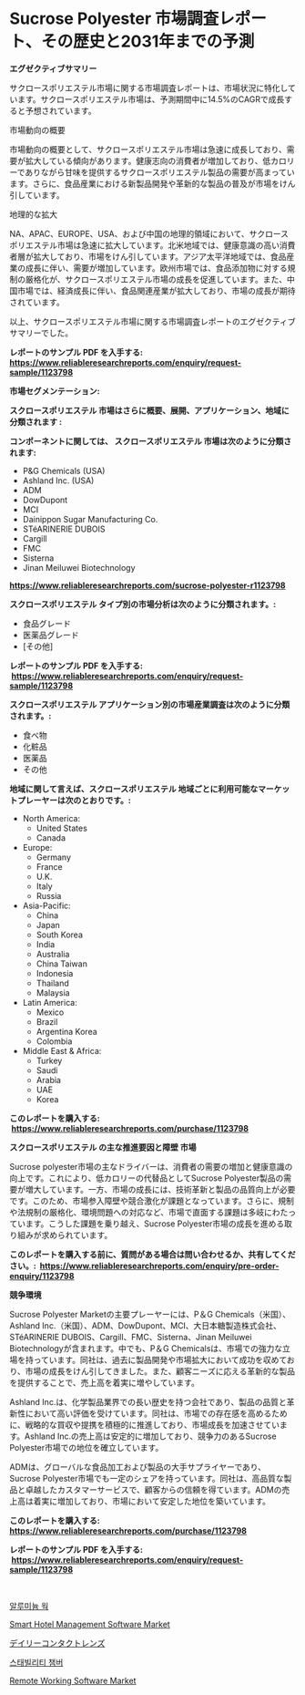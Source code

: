 <p><h1>Sucrose Polyester 市場調査レポート、その歴史と2031年までの予測</h1></p><p><strong>エグゼクティブサマリー</strong></p>
<p><p>サクロースポリエステル市場に関する市場調査レポートは、市場状況に特化しています。サクロースポリエステル市場は、予測期間中に14.5%のCAGRで成長すると予想されています。</p><p>市場動向の概要</p><p>市場動向の概要として、サクロースポリエステル市場は急速に成長しており、需要が拡大している傾向があります。健康志向の消費者が増加しており、低カロリーでありながら甘味を提供するサクロースポリエステル製品の需要が高まっています。さらに、食品産業における新製品開発や革新的な製品の普及が市場をけん引しています。</p><p>地理的な拡大</p><p>NA、APAC、EUROPE、USA、および中国の地理的領域において、サクロースポリエステル市場は急速に拡大しています。北米地域では、健康意識の高い消費者層が拡大しており、市場をけん引しています。アジア太平洋地域では、食品産業の成長に伴い、需要が増加しています。欧州市場では、食品添加物に対する規制の厳格化が、サクロースポリエステル市場の成長を促進しています。また、中国市場では、経済成長に伴い、食品関連産業が拡大しており、市場の成長が期待されています。</p><p>以上、サクロースポリエステル市場に関する市場調査レポートのエグゼクティブサマリーでした。</p></p>
<p><strong>レポートのサンプル PDF を入手する: <a href="https://www.reliableresearchreports.com/enquiry/request-sample/1123798">https://www.reliableresearchreports.com/enquiry/request-sample/1123798</a></strong></p>
<p><strong>市場セグメンテーション:</strong></p>
<p><strong> スクロースポリエステル 市場はさらに概要、展開、アプリケーション、地域に分類されます :</strong></p>
<p><strong>コンポーネントに関しては、 スクロースポリエステル 市場は次のように分類されます: &nbsp;</strong></p>
<p><ul><li>P&G Chemicals (USA)</li><li>Ashland Inc. (USA)</li><li>ADM</li><li>DowDupont</li><li>MCI</li><li>Dainippon Sugar Manufacturing Co.</li><li>STéARINERIE DUBOIS</li><li>Cargill</li><li>FMC</li><li>Sisterna</li><li>Jinan Meiluwei Biotechnology</li></ul></p>
<p><strong><a href="https://www.reliableresearchreports.com/sucrose-polyester-r1123798">https://www.reliableresearchreports.com/sucrose-polyester-r1123798</a></strong></p>
<p><strong> スクロースポリエステル タイプ別の市場分析は次のように分類されます。:</strong></p>
<p><ul><li>食品グレード</li><li>医薬品グレード</li><li>[その他]</li></ul></p>
<p><strong>レポートのサンプル PDF を入手する: &nbsp;<a href="https://www.reliableresearchreports.com/enquiry/request-sample/1123798">https://www.reliableresearchreports.com/enquiry/request-sample/1123798</a></strong></p>
<p><strong> スクロースポリエステル アプリケーション別の市場産業調査は次のように分類されます。:</strong></p>
<p><ul><li>食べ物</li><li>化粧品</li><li>医薬品</li><li>その他</li></ul></p>
<p><strong>地域に関して言えば、スクロースポリエステル 地域ごとに利用可能なマーケットプレーヤーは次のとおりです。:</strong></p>
<p><ul>
    <li>
        North America:
        <ul>
            <li>United States</li>
            <li>Canada</li>
        </ul>
    </li>
    <li>
        Europe:
        <ul>
            <li>Germany</li>
            <li>France</li>
            <li>U.K.</li>
            <li>Italy</li>
            <li>Russia</li>
        </ul>
    </li>
    <li>
        Asia-Pacific:
        <ul>
            <li>China</li>
            <li>Japan</li>
            <li>South Korea</li>
            <li>India</li>
            <li>Australia</li>
            <li>China Taiwan</li>
            <li>Indonesia</li>
            <li>Thailand</li>
            <li>Malaysia</li>
        </ul>
    </li>
    <li>
        Latin America:
        <ul>
            <li>Mexico</li>
            <li>Brazil</li>
            <li>Argentina Korea</li>
            <li>Colombia</li>
        </ul>
    </li>
    <li>
        Middle East & Africa:
        <ul>
            <li>Turkey</li>
            <li>Saudi</li>
            <li>Arabia</li>
            <li>UAE</li>
            <li>Korea</li>
        </ul>
    </li>
    </ul></p>
<p><strong>このレポートを購入する: &nbsp;<a href="https://www.reliableresearchreports.com/purchase/1123798">https://www.reliableresearchreports.com/purchase/1123798</a></strong></p>
<p><strong>スクロースポリエステル の主な推進要因と障壁 市場</strong></p>
<p><p>Sucrose polyester市場の主なドライバーは、消費者の需要の増加と健康意識の向上です。これにより、低カロリーの代替品としてSucrose Polyester製品の需要が増大しています。一方、市場の成長には、技術革新と製品の品質向上が必要です。このため、市場参入障壁や競合激化が課題となっています。さらに、規制や法規制の厳格化、環境問題への対応など、市場で直面する課題は多岐にわたっています。こうした課題を乗り越え、Sucrose Polyester市場の成長を進める取り組みが求められています。</p></p>
<p><strong>このレポートを購入する前に、質問がある場合は問い合わせるか、共有してください。:&nbsp; <a href="https://www.reliableresearchreports.com/enquiry/pre-order-enquiry/1123798">https://www.reliableresearchreports.com/enquiry/pre-order-enquiry/1123798</a></strong></p>
<p><strong>競争環境</strong></p>
<p><p>Sucrose Polyester Marketの主要プレーヤーには、P＆G Chemicals（米国）、Ashland Inc.（米国）、ADM、DowDupont、MCI、大日本糖製造株式会社、STéARINERIE DUBOIS、Cargill、FMC、Sisterna、Jinan Meiluwei Biotechnologyが含まれます。中でも、P＆G Chemicalsは、市場での強力な立場を持っています。同社は、過去に製品開発や市場拡大において成功を収めており、市場の成長をけん引してきました。また、顧客ニーズに応える革新的な製品を提供することで、売上高を着実に増やしています。</p><p>Ashland Inc.は、化学製品業界での長い歴史を持つ会社であり、製品の品質と革新性において高い評価を受けています。同社は、市場での存在感を高めるために、戦略的な買収や提携を積極的に推進しており、市場成長を加速させています。Ashland Inc.の売上高は安定的に増加しており、競争力のあるSucrose Polyester市場での地位を確立しています。</p><p>ADMは、グローバルな食品加工および製品の大手サプライヤーであり、Sucrose Polyester市場でも一定のシェアを持っています。同社は、高品質な製品と卓越したカスタマーサービスで、顧客からの信頼を得ています。ADMの売上高は着実に増加しており、市場において安定した地位を築いています。</p></p>
<p><strong>このレポートを購入する: &nbsp; <a href="https://www.reliableresearchreports.com/purchase/1123798">https://www.reliableresearchreports.com/purchase/1123798</a></strong></p>
<p><strong>レポートのサンプル PDF を入手する: &nbsp;<a href="https://www.reliableresearchreports.com/enquiry/request-sample/1123798">https://www.reliableresearchreports.com/enquiry/request-sample/1123798</a></strong><strong></strong></p>
<p>&nbsp;</p>
<p><p><a href="https://github.com/fernandotryO5lson96765/Market-Research-Report-List-1/blob/main/183735322478.md">알루미늄 웍</a></p><p><a href="https://github.com/Glendatilghmankmgz0rbhwpy/Market-Research-Report-List-2/blob/main/smart-hotel-management-software-market.md">Smart Hotel Management Software Market</a></p><p><a href="https://medium.com/@aaronanfotrrd897367/%E3%83%87%E3%82%A4%E3%83%AA%E3%83%BC%E3%82%B3%E3%83%B3%E3%82%BF%E3%82%AF%E3%83%88%E3%83%AC%E3%83%B3%E3%82%BA%E5%B8%82%E5%A0%B4%E3%81%AE%E8%A6%8F%E6%A8%A1%E3%81%AF-%E4%B8%96%E7%95%8C%E3%81%AE%E7%94%A3%E6%A5%AD%E3%81%AB%E3%81%8A%E3%81%91%E3%82%8B%E6%9C%80%E9%81%A9%E3%81%AA%E3%83%9E%E3%83%BC%E3%82%B1%E3%83%86%E3%82%A3%E3%83%B3%E3%82%B0%E3%83%81%E3%83%A3%E3%83%B3%E3%83%8D%E3%83%AB%E3%82%92%E6%98%8E%E3%82%89%E3%81%8B%E3%81%AB%E3%81%97%E3%81%BE%E3%81%99-f6b9993e0da3">デイリーコンタクトレンズ</a></p><p><a href="https://medium.com/@jomosley1999/%EC%95%94%ED%98%B8-%ED%95%B4%EB%8F%85-%EC%95%88%EC%A0%95%EC%84%B1-%EC%B1%94%EB%B2%84-%EC%8B%9C%EC%9E%A5-%EC%A7%80%ED%91%9C-%EC%8B%9C%EC%9E%A5-%EC%A0%90%EC%9C%A0%EC%9C%A8-%ED%8A%B8%EB%A0%8C%EB%93%9C-%EB%B0%8F-%EC%84%B1%EC%9E%A5-%EC%96%91%EC%83%81-9bbabd9508f1">스태빌리티 챔버</a></p><p><a href="https://github.com/dx0328/Market-Research-Report-List-2/blob/main/remote-working-software-market.md">Remote Working Software Market</a></p></p>